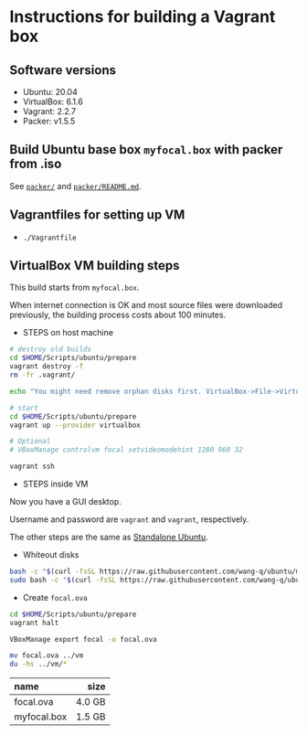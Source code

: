 # Instructions for building a Vagrant box

## Software versions

* Ubuntu: 20.04
* VirtualBox: 6.1.6
* Vagrant: 2.2.7
* Packer: v1.5.5

## Build Ubuntu base box `myfocal.box` with packer from .iso

See [`packer/`](../packer) and [`packer/README.md`](../packer/README.md).

## Vagrantfiles for setting up VM

* `./Vagrantfile`

## VirtualBox VM building steps

This build starts from `myfocal.box`.

When internet connection is OK and most source files were downloaded previously, the building
process costs about 100 minutes.

* STEPS on host machine

```bash
# destroy old builds
cd $HOME/Scripts/ubuntu/prepare
vagrant destroy -f
rm -fr .vagrant/

echo "You might need remove orphan disks first. VirtualBox->File->Virtual Media Manager."

# start
cd $HOME/Scripts/ubuntu/prepare
vagrant up --provider virtualbox

# Optional
# VBoxManage controlvm focal setvideomodehint 1280 960 32

vagrant ssh

```

* STEPS inside VM

Now you have a GUI desktop.

Username and password are `vagrant` and `vagrant`, respectively.

The other steps are the same as [Standalone Ubuntu](../README.md).

* Whiteout disks

```bash
bash -c "$(curl -fsSL https://raw.githubusercontent.com/wang-q/ubuntu/master/prepare/90-cleanup-user.sh)"
sudo bash -c "$(curl -fsSL https://raw.githubusercontent.com/wang-q/ubuntu/master/prepare/91-cleanup.sh)"

```

* Create `focal.ova`

```bash
cd $HOME/Scripts/ubuntu/prepare
vagrant halt

VBoxManage export focal -o focal.ova

mv focal.ova ../vm
du -hs ../vm/*

```

| name         |   size |
|:-------------|-------:|
| focal.ova   | 4.0 GB |
| myfocal.box | 1.5 GB |
